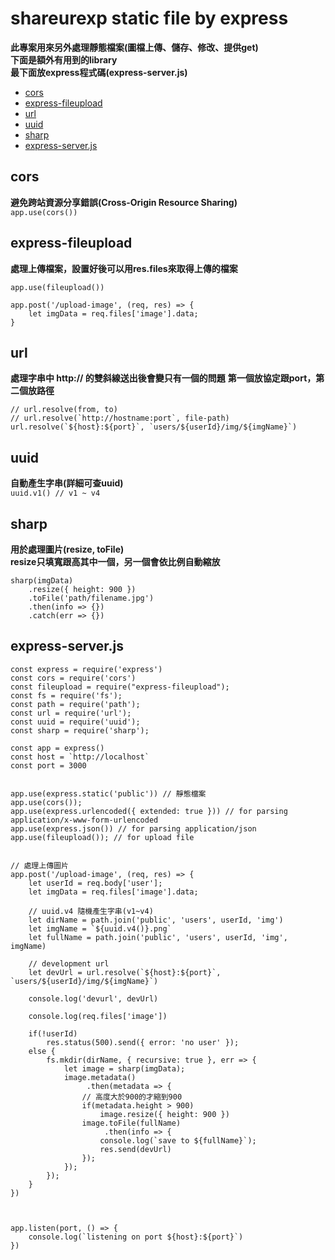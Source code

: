 # shareurexp static file by express

**此專案用來另外處理靜態檔案(圖檔上傳、儲存、修改、提供get)**  
**下面是額外有用到的library**  
**最下面放express程式碼(express-server.js)**
*  <a href="#cors">cors</a>
*  <a href="#express-fileupload">express-fileupload</a>
*  <a href="#url">url</a>
*  <a href="#uuid">uuid</a>
*  <a href="#sharp">sharp</a>
*  <a href="#express-serverjs">express-server.js</a>

## cors
**避免跨站資源分享錯誤(Cross-Origin Resource Sharing)**  
```app.use(cors())```
## express-fileupload
**處理上傳檔案，設置好後可以用res.files來取得上傳的檔案**  

```
app.use(fileupload())

app.post('/upload-image', (req, res) => {
    let imgData = req.files['image'].data;
}
```
## url
**處理字串中 http:// 的雙斜線送出後會變只有一個的問題**
**第一個放協定跟port，第二個放路徑**
```
// url.resolve(from, to)
// url.resolve(`http://hostname:port`, file-path)
url.resolve(`${host}:${port}`, `users/${userId}/img/${imgName}`)
```
## uuid
**自動產生字串(詳細可查uuid)**  
```uuid.v1() // v1 ~ v4```  
## sharp
**用於處理圖片(resize, toFile)**  
**resize只填寬跟高其中一個，另一個會依比例自動縮放**  
```
sharp(imgData)
    .resize({ height: 900 })
    .toFile('path/filename.jpg')
    .then(info => {})
    .catch(err => {})
```

## express-server.js
```
const express = require('express')
const cors = require('cors')
const fileupload = require("express-fileupload");
const fs = require('fs');
const path = require('path');
const url = require('url');
const uuid = require('uuid');
const sharp = require('sharp');

const app = express()
const host = `http://localhost`
const port = 3000


app.use(express.static('public')) // 靜態檔案
app.use(cors());
app.use(express.urlencoded({ extended: true })) // for parsing application/x-www-form-urlencoded
app.use(express.json()) // for parsing application/json
app.use(fileupload()); // for upload file


// 處理上傳圖片
app.post('/upload-image', (req, res) => {
    let userId = req.body['user'];
    let imgData = req.files['image'].data;

    // uuid.v4 隨機產生字串(v1~v4)
    let dirName = path.join('public', 'users', userId, 'img')
    let imgName = `${uuid.v4()}.png`
    let fullName = path.join('public', 'users', userId, 'img', imgName)

    // development url 
    let devUrl = url.resolve(`${host}:${port}`, `users/${userId}/img/${imgName}`)

    console.log('devurl', devUrl)

    console.log(req.files['image'])

    if(!userId)
        res.status(500).send({ error: 'no user' });
    else {
        fs.mkdir(dirName, { recursive: true }, err => {
            let image = sharp(imgData);
            image.metadata()
                 .then(metadata => {
                // 高度大於900的才縮到900
                if(metadata.height > 900)
                    image.resize({ height: 900 })
                image.toFile(fullName)
                     .then(info => {
                    console.log(`save to ${fullName}`);
                    res.send(devUrl)
                });
            });
        });
    }
})



app.listen(port, () => {
    console.log(`listening on port ${host}:${port}`)
})
```